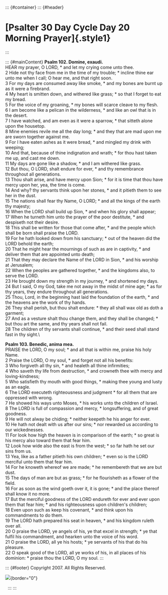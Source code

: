 ::: {#container}
::: {#header}
# [Psalter 30 Day Cycle Day 20 Morning Prayer]{.style1}
:::

::: {#mainContent}
**Psalm 102. Domine, exaudi.**\
HEAR my prayer, O LORD, \* and let my crying come unto thee.\
2 Hide not thy face from me in the time of my trouble; \* incline thine
ear unto me when I call; O hear me, and that right soon.\
3 For my days are consumed away like smoke, \* and my bones are burnt up
as it were a firebrand.\
4 My heart is smitten down, and withered like grass; \* so that I forget
to eat my bread.\
5 For the voice of my groaning, \* my bones will scarce cleave to my
flesh.\
6 I am become like a pelican in the wilderness, \* and like an owl that
is in the desert.\
7 I have watched, and am even as it were a sparrow, \* that sitteth
alone upon the housetop.\
8 Mine enemies revile me all the day long; \* and they that are mad upon
me are sworn together against me.\
9 For I have eaten ashes as it were bread, \* and mingled my drink with
weeping;\
10 And that, because of thine indignation and wrath; \* for thou hast
taken me up, and cast me down.\
11 My days are gone like a shadow, \* and I am withered like grass.\
12 But thou, O LORD, shalt endure for ever, \* and thy remembrance
throughout all generations.\
13 Thou shalt arise, and have mercy upon Sion; \* for it is time that
thou have mercy upon her, yea, the time is come.\
14 And why? thy servants think upon her stones, \* and it pitieth them
to see her in the dust.\
15 The nations shall fear thy Name, O LORD; \* and all the kings of the
earth thy majesty;\
16 When the LORD shall build up Sion, \* and when his glory shall
appear;\
17 When he turneth him unto the prayer of the poor destitute, \* and
despiseth not their desire.\
18 This shall be written for those that come after, \* and the people
which shall be born shall praise the LORD.\
19 For he hath looked down from his sanctuary; \* out of the heaven did
the LORD behold the earth;\
20 That he might hear the mournings of such as are in captivity, \* and
deliver them that are appointed unto death;\
21 That they may declare the Name of the LORD in Sion, \* and his
worship at Jerusalem;\
22 When the peoples are gathered together, \* and the kingdoms also, to
serve the LORD.\
23 He brought down my strength in my journey, \* and shortened my days.\
24 But I said, O my God, take me not away in the midst of mine age; \*
as for thy years, they endure throughout all generations.\
25 Thou, Lord, in the beginning hast laid the foundation of the earth,
\* and the heavens are the work of thy hands.\
26 They shall perish, but thou shalt endure: \* they all shall wax old
as doth a garment;\
27 And as a vesture shalt thou change them, and they shall be changed;
\* but thou art the same, and thy years shall not fail.\
28 The children of thy servants shall continue, \* and their seed shall
stand fast in thy sight.\

**Psalm 103. Benedic, anima mea.**\
PRAISE the LORD, O my soul; \* and all that is within me, praise his
holy Name.\
2 Praise the LORD, O my soul, \* and forget not all his benefits:\
3 Who forgiveth all thy sin, \* and healeth all thine infirmities;\
4 Who saveth thy life from destruction, \* and crowneth thee with mercy
and loving-kindness;\
5 Who satisfieth thy mouth with good things, \* making thee young and
lusty as an eagle.\
6 The LORD executeth righteousness and judgment \* for all them that are
oppressed with wrong.\
7 He showed his ways unto Moses, \* his works unto the children of
Israel.\
8 The LORD is full of compassion and mercy, \* longsuffering, and of
great goodness.\
9 He will not alway be chiding; \* neither keepeth he his anger for
ever.\
10 He hath not dealt with us after our sins; \* nor rewarded us
according to our wickednesses.\
11 For look how high the heaven is in comparison of the earth; \* so
great is his mercy also toward them that fear him.\
12 Look how wide also the east is from the west; \* so far hath he set
our sins from us.\
13 Yea, like as a father pitieth his own children; \* even so is the
LORD merciful unto them that fear him.\
14 For he knoweth whereof we are made; \* he remembereth that we are but
dust.\
15 The days of man are but as grass; \* for he flourisheth as a flower
of the field.\
16 For as soon as the wind goeth over it, it is gone; \* and the place
thereof shall know it no more.\
17 But the merciful goodness of the LORD endureth for ever and ever upon
them that fear him; \* and his righteousness upon children\'s children;\
18 Even upon such as keep his covenant, \* and think upon his
commandments to do them.\
19 The LORD hath prepared his seat in heaven, \* and his kingdom ruleth
over all.\
20 O praise the LORD, ye angels of his, ye that excel in strength; \* ye
that fulfil his commandment, and hearken unto the voice of his word.\
21 O praise the LORD, all ye his hosts; \* ye servants of his that do
his pleasure.\
22 O speak good of the LORD, all ye works of his, in all places of his
dominion: \* praise thou the LORD, O my soul.
:::

::: {#footer}
Copyright 2007. All Rights Reserved.

![](http://stats.superstats.com/b/ss/DAVIDMCMANNES/1){border="0"}

 
:::
:::
